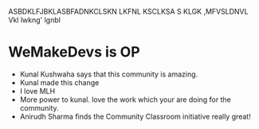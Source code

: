 
ASBDKLFJBKLASBFADNKCLSKN LKFNL KSCLKSA S	KLGK ,MFVSLDNVL Vkl lwkng'
lgnbl


# WeMakeDevs is OP

- Kunal Kushwaha says that this community is amazing.
- Kunal made this change
- I love MLH
- More power to kunal. love the work which your are doing for the community.
- Anirudh Sharma finds the Community Classroom initiative really great!
